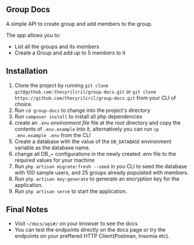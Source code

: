## Group Docs

A simple API to create group and add members to the group.

The app allows you to:
- List all the groups and its members
- Create a Group and add up to 5 members to it

## Installation

1. Clone the project by running `git clone git@github.com:thecyrilcril/group-docs.git` or ```git clone https://github.com/thecyrilcril/group-docs.git``` from your CLI of choice.
2. Run ```cd group-docs``` to change into the project's directory
3. Run ```composer install``` to install all php dependencies
4. create an ```.env``` *environment file* file at the root directory and copy the contents of ```.env.example``` into it, alternatively you can run ```cp .env.example .env``` from the CLI
5. Create a database with the value of the `DB_DATABASE` environment variable as the database name.
6. change all DB_~ configurations in the newly created .env file to the required values for your machine
7. Run `php artisan migrate:fresh --seed` in you CLI to seed the database with 100 sample users, and 25 groups already populated with members. 
8. Run `php artisan key:generate` to generate an encryption key for the application.
9. Run `php artisan serve` to start the application.


## Final Notes
- Visit `~/docs/api#/` on your browser to see the docs
- You can test the endpoints directly on the docs page or try the endpoints on your preffered HTTP Client(Postman, Insomia etc).

